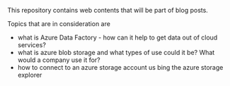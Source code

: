 This repository contains web contents that will be part of blog posts.

Topics that are in consideration are
- what is Azure Data Factory - how can it help to get data out of cloud services?
- what is azure blob storage and what types of use could it be?  What would a company use it for?
-  how to connect to an azure storage account us bing the azure storage explorer
